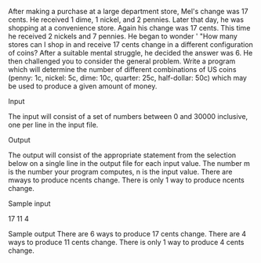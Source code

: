 After making a purchase at a large department store, Mel's change was 17 cents. He received 1 dime, 1 nickel, and 2 pennies. Later that day, he was shopping at a convenience store. Again his change was 17 cents. This time he received 2 nickels and 7 pennies. He began to wonder ' "How many stores can I shop in and receive 17 cents change in a different configuration of coins? After a suitable mental struggle, he decided the answer was 6. He then challenged you to consider the general problem.
Write a program which will determine the number of different combinations of US coins (penny: 1c, nickel: 5c, dime: 10c, quarter: 25c, half-dollar: 50c) which may be used to produce a given amount of money.

Input

The input will consist of a set of numbers between 0 and 30000 inclusive, one per line in the input file.


Output

The output will consist of the appropriate statement from the selection below on a single line in the output file for each input value. The number m is the number your program computes, n is the input value.
There are mways to produce ncents change.
There is only 1 way to produce ncents change.

Sample input

17 
11
4

Sample output
There are 6 ways to produce 17 cents change. 
There are 4 ways to produce 11 cents change. 
There is only 1 way to produce 4 cents change.
